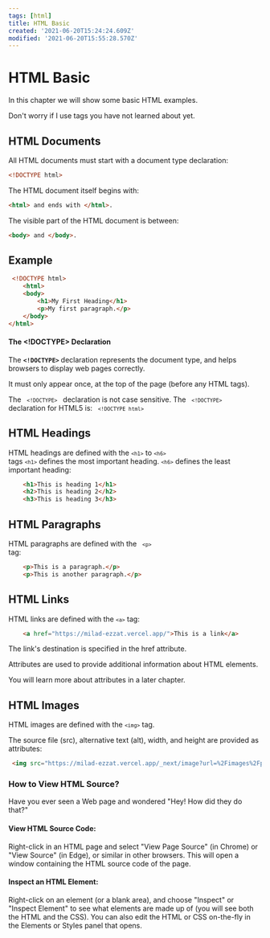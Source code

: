 ```yaml
---
tags: [html]
title: HTML Basic
created: '2021-06-20T15:24:24.609Z'
modified: '2021-06-20T15:55:28.570Z'
---
```


# HTML Basic

<p>In this chapter we will show some basic HTML examples.</p>
<p>Don't worry if I use tags you have not learned about yet.</p>

## HTML Documents

<p>All HTML documents must start with a document type declaration:  

```html
<!DOCTYPE html>
``` 
</p>

<p>The HTML document itself begins with:   
 
 ```html
 <html> and ends with </html>.
 ```
</p>
<p>The visible part of the HTML document is between:

```html 
<body> and </body>. 
``` 
</p>

## Example 

```html
 <!DOCTYPE html>
    <html>
    <body>
        <h1>My First Heading</h1>
        <p>My first paragraph.</p>
    </body>
</html> 
```

#### The <!DOCTYPE> Declaration

The <strong> `<!DOCTYPE>` </strong> declaration represents the document type, and helps browsers to display web pages correctly.
<p>It must only appear once, at the top of the page (before any HTML tags).</p>

The <code> `<!DOCTYPE>` </code> declaration is not case sensitive.
The <code> `<!DOCTYPE>` </code> declaration for HTML5 is: <code>  `<!DOCTYPE html>` </code>

## HTML Headings

HTML headings are defined with the <code>`<h1>`</code> to <code>`<h6>` </code>tags
<code>`<h1>`</code> defines the most important heading. <code>`<h6>`</code>
defines the least important heading: 

```html
    <h1>This is heading 1</h1>
    <h2>This is heading 2</h2>
    <h3>This is heading 3</h3> 
```

## HTML Paragraphs

HTML paragraphs are defined with the <code> `<p>` </code>tag: 

```html
    <p>This is a paragraph.</p>
    <p>This is another paragraph.</p> 
```

## HTML Links
HTML links are defined with the <code>`<a>`</code> tag:

```html
    <a href="https://milad-ezzat.vercel.app/">This is a link</a> 
```

<p>The link's destination is specified in the href attribute. </p>

<p>Attributes are used to provide additional information about HTML elements.</p>
<p>You will learn more about attributes in a later chapter.</p>

## HTML Images

HTML images are defined with the <code>`<img>`</code> tag.

<p>The source file (src), alternative text (alt), width, and height are provided as attributes: </p>

```html
 <img src="https://milad-ezzat.vercel.app/_next/image?url=%2Fimages%2Fprofile.png&w=256&q=75" alt="milad-ezzat.vercel.app" width="104" height="142"> 
```

### How to View HTML Source?

<p>Have you ever seen a Web page and wondered "Hey! How did they do that?"</p>

#### View HTML Source Code:
<p>Right-click in an HTML page and select "View Page Source" (in Chrome) or "View Source" (in Edge), or similar in other browsers. This will open a window containing the HTML source code of the page.</p>

#### Inspect an HTML Element:

<p> Right-click on an element (or a blank area), and choose "Inspect" or "Inspect Element" to see what elements are made up of (you will see both the HTML and the CSS). You can also edit the HTML or CSS on-the-fly in the Elements or Styles panel that opens. </p>
